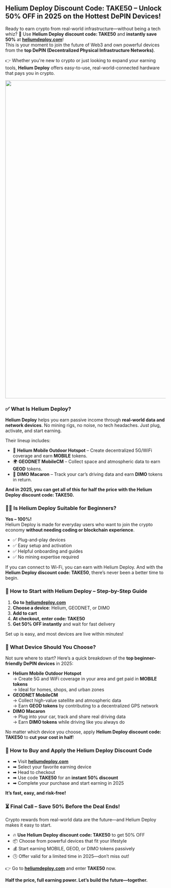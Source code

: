 <h2><strong>Helium Deploy Discount Code: TAKE50 – Unlock 50% OFF in 2025 on the Hottest DePIN Devices!</strong></h2>

<p>Ready to earn crypto from real-world infrastructure—without being a tech whiz? 🚀 Use <strong>Helium Deploy discount code: TAKE50</strong> and <strong>instantly save 50%</strong> at <a href="https://heliumdeploy.com/?sca_ref=8740003.Px7OjujikM"><strong>heliumdeploy.com</strong></a>!<br>
This is your moment to join the future of Web3 and own powerful devices from the <strong>top DePIN (Decentralized Physical Infrastructure Networks)</strong>.</p>

<p>👉 Whether you're new to crypto or just looking to expand your earning tools, <strong>Helium Deploy</strong> offers easy-to-use, real-world-connected hardware that pays you in crypto.</p>
<img alt="Helium Deploy Discount Code: TAKE50 – Get $50 OFF" loading="lazy" width="1000" height="500" decoding="async" data-nimg="1" src="https://images.mirror-media.xyz/publication-images/AE6RpXfaoRQpAkI4ZwduD.png" style="color: transparent; height: auto; width: 1000px; max-width: 100%; max-height: 100%;">
<h3><strong>✅ What Is Helium Deploy?</strong></h3>

<p><strong>Helium Deploy</strong> helps you earn passive income through <strong>real-world data and network devices</strong>. No mining rigs, no noise, no tech headaches. Just plug, activate, and start earning.</p>

<p>Their lineup includes:</p>
<ul>
<li>📶 <strong>Helium Mobile Outdoor Hotspot</strong> – Create decentralized 5G/WiFi coverage and earn <strong>MOBILE</strong> tokens.</li>
<li>🌍 <strong>GEODNET MobileCM</strong> – Collect space and atmospheric data to earn <strong>GEOD</strong> tokens.</li>
<li>🚗 <strong>DIMO Macaron</strong> – Track your car’s driving data and earn <strong>DIMO</strong> tokens in return.</li>
</ul>

<p><strong>And in 2025, you can get all of this for half the price with the Helium Deploy discount code: TAKE50.</strong></p>

<h3><strong>🙋‍♂️ Is Helium Deploy Suitable for Beginners?</strong></h3>

<p><strong>Yes – 100%!</strong><br>
Helium Deploy is made for everyday users who want to join the crypto economy <strong>without needing coding or blockchain experience</strong>.</p>

<ul>
<li>✅ Plug-and-play devices</li>
<li>✅ Easy setup and activation</li>
<li>✅ Helpful onboarding and guides</li>
<li>✅ No mining expertise required</li>
</ul>

<p>If you can connect to Wi-Fi, you can earn with Helium Deploy. And with the <strong>Helium Deploy discount code: TAKE50</strong>, there’s never been a better time to begin.</p>

<h3><strong>🚀 How to Start with Helium Deploy – Step-by-Step Guide</strong></h3>

<ol>
<li><strong>Go to</strong> <a href="https://heliumdeploy.com/?sca_ref=8740003.Px7OjujikM"><strong>heliumdeploy.com</strong></a></li>
<li><strong>Choose a device</strong>: Helium, GEODNET, or DIMO</li>
<li><strong>Add to cart</strong></li>
<li><strong>At checkout, enter code: TAKE50</strong></li>
<li><strong>Get 50% OFF instantly</strong> and wait for fast delivery</li>
</ol>

<p>Set up is easy, and most devices are live within minutes!</p>

<h3><strong>🧠 What Device Should You Choose?</strong></h3>

<p>Not sure where to start? Here’s a quick breakdown of the <strong>top beginner-friendly DePIN devices</strong> in 2025:</p>

<ul>
<li><strong>Helium Mobile Outdoor Hotspot</strong><br>
→ Create 5G and WiFi coverage in your area and get paid in <strong>MOBILE tokens</strong><br>
→ Ideal for homes, shops, and urban zones</li>

<li><strong>GEODNET MobileCM</strong><br>
→ Collect high-value satellite and atmospheric data<br>
→ Earn <strong>GEOD tokens</strong> by contributing to a decentralized GPS network</li>

<li><strong>DIMO Macaron</strong><br>
→ Plug into your car, track and share real driving data<br>
→ Earn <strong>DIMO tokens</strong> while driving like you always do</li>
</ul>

<p>No matter which device you choose, apply <strong>Helium Deploy discount code: TAKE50</strong> to <strong>cut your cost in half</strong>!</p>

<h3><strong>🛒 How to Buy and Apply the Helium Deploy Discount Code</strong></h3>

<ul>
<li>➡ Visit <a href="https://heliumdeploy.com/?sca_ref=8740003.Px7OjujikM"><strong>heliumdeploy.com</strong></a></li>
<li>➡ Select your favorite earning device</li>
<li>➡ Head to checkout</li>
<li>➡ Use code <strong>TAKE50</strong> for an <strong>instant 50% discount</strong></li>
<li>➡ Complete your purchase and start earning in 2025</li>
</ul>

<p><strong>It’s fast, easy, and risk-free!</strong></p>

<h3><strong>⏳ Final Call – Save 50% Before the Deal Ends!</strong></h3>

<p>Crypto rewards from real-world data are the future—and Helium Deploy makes it easy to start.</p>

<ul>
<li>🔥 <strong>Use Helium Deploy discount code: TAKE50</strong> to get 50% OFF</li>
<li>📦 Choose from powerful devices that fit your lifestyle</li>
<li>💰 Start earning MOBILE, GEOD, or DIMO tokens passively</li>
<li>🕒 Offer valid for a limited time in 2025—don’t miss out!</li>
</ul>

<p>👉 Go to <a href="https://heliumdeploy.com/?sca_ref=8740003.Px7OjujikM"><strong>heliumdeploy.com</strong></a> and enter <strong>TAKE50</strong> now.</p>

<p><strong>Half the price, full earning power. Let’s build the future—together.</strong></p>
